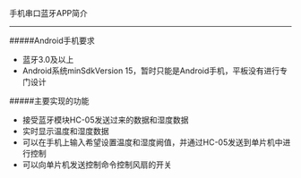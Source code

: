 手机串口蓝牙APP简介
____
#####Android手机要求
* 蓝牙3.0及以上
* Android系统minSdkVersion 15，暂时只能是Android手机，平板没有进行专门设计

#####主要实现的功能
* 接受蓝牙模块HC-05发送过来的数据和湿度数据
* 实时显示温度和湿度数据
* 可以在手机上输入希望设置温度和湿度阙值，并通过HC-05发送到单片机中进行控制
* 可以向单片机发送控制命令控制风扇的开关


